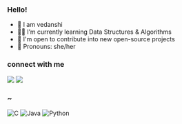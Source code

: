 ### Hello!




- 🍄 I am vedanshi
- 👩‍💻 I’m currently learning Data Structures & Algorithms
- 🚀 I'm open to contribute into new open-source projects
- 🌱 Pronouns: she/her

### connect with me
<p>
<a href="https://discordapp.com/tokio/7761/" target="_blank" rel="noopener noreferrer"><img src="https://img.shields.io/badge/Discord-tokio%20-purple?logo=Discord&logoColor=white&color=blue" /></a>
<a href="https://twitter.com/Tokio3012/" target="_blank" rel="noopener noreferrer"><img src="https://img.shields.io/badge/Twitter-Tokio3012-white?logo=twitter&logoColor=blue&color=blue"" /></a>
</p>

### ~
![C](https://img.shields.io/badge/c-%2300599C.svg?style=for-the-badge&logo=c&logoColor=white)
![Java](https://img.shields.io/badge/java-%23ED8B00.svg?style=for-the-badge&logo=java&logoColor=white)
![Python](https://img.shields.io/badge/python-3670A0?style=for-the-badge&logo=python&logoColor=ffdd54)
